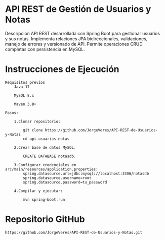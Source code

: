 # API REST de Gestión de Usuarios y Notas
Descripción
API REST desarrollada con Spring Boot para gestionar usuarios y sus notas. Implementa relaciones JPA bidireccionales, validaciones, manejo de errores y versionado de API. Permite operaciones CRUD completas con persistencia en MySQL.

# Instrucciones de Ejecución
    Requisitos previos
        Java 17

        MySQL 8.x

        Maven 3.8+

    Pasos:

        1.Clonar repositorio:

            git clone https://github.com/JorgeVeres/API-REST-de-Usuarios-y-Notas
            cd api-usuarios-notas

        2.Crear base de datos MySQL:

            CREATE DATABASE notasdb;
        
        3.Configurar credenciales en src/main/resources/application.properties:
            spring.datasource.url=jdbc:mysql://localhost:3306/notasdb
            spring.datasource.username=root
            spring.datasource.password=tu_password

        4.Compilar y ejecutar:

            mvn spring-boot:run

# Repositorio GitHub

    https://github.com/JorgeVeres/API-REST-de-Usuarios-y-Notas.git
